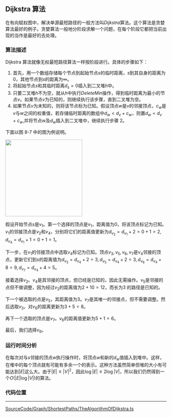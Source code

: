 <!-- @format -->

## Dijkstra 算法

在有向赋权图中，解决单源最短路径的一般方法叫*Dijkstra*算法。这个算法是贪婪算法最好的例子。贪婪算法一般地分阶段求解一个问题，在每个阶段它都把当前出现的当作是最好的去处理。

### 算法描述

Dijkstra 算法就像无权最短路径算法一样按阶段进行。具体的步骤如下：

1.  首先，用一个数组存储每个节点到起始节点$s$的临时距离，$s$到其自身的距离为$0$，其他节点到$s$的距离为$\infty$。
2.  将起始节点$s$和其临时距离$d_s=0$插入到二叉堆$h$中。
3.  只要二叉堆$h$不为空，就从$h$中执行$DeleteMin$操作，得到临时距离为最小的节点$v$。如果节点$v$为已知的，则继续执行该步骤，直到二叉堆为空。
4.  如果节点$v$为未知的，则将该节点标为已知。假设顶点$w$是$v$的邻接顶点，$c_w$是$v$与$w$之间的权重值，若存储临时距离的数组中$d_w<d_v+c_w$，则置$d_w=d_v+c_w$,并将节点$w$及$d_w$插入到二叉堆中，继续执行步骤 2。

下面以图 8-7 中的图为例说明。

<image height="240" src="../../../../Assets/Images/ch8/8-4.png" />

假设开始节点$s$是$v_1$。第一个选择的顶点是$v_1$，距离值为$0$，将该顶点标记为已知。$v_1$的邻接顶点是$v_2$和$v_4$，分别将它们的距离值更新为$d_{v_2}=d_{v_1}+2=0+1=2,d_{v_4}=d_{v_1}+1=0+1=1$。

下一步，在$v_1$的邻接顶点中选取$v_4$标记为已知。顶点$v_3,v_5,v_6,v_7$是$v_4$邻接的顶点，更新它们到$s$的距离值为$d_{v_3}=d_{v_4}+2=3,d_{v_5}=d_{v_4}+2=3,d_{v_6}=d_{v_4}+8=9,d_{v_7}=d_{v_4}+4=5$。

接着选择$v_2$。$v_4$是其邻接的顶点，但已经是已知的，因此无需操作。$v_5$是邻接的点但不做调整，因为经过$v_2$的距离值为$2+10=12$，而长为$3$
的路径是已知的。

下一个被选取的点是$v_5$，其距离值为$3$。$v_7$是其唯一的邻接点，但不需要调整。然后选取$v_3$，对$v_6$的距离更新为$3+5=8$。

再下一个选取的顶点是$v_7$。$v_6$的距离值更新为$5+1=6$。

最后，我们选择$v_6$。

### 运行时间分析

在每次对与$s$邻接的顶点$w$执行操作时，将顶点$w$和新的$d_w$值插入到堆中。这样，在堆中的每个顶点就有可能有多余一个的表示。这种方法虽然简单但堆的大小有可能达到$|E|$这么大。由于$|E| \leq |V|^2$，因此$\log|E| \leq 2\log|V|$，所以我们仍然得到一个$O(|E|\log|V|)$的算法。

### 代码位置

---

[SourceCode/Graph/ShortestPaths/TheAlgorithmOfDijkstra.ts](../../../../SourceCode/Graph/ShortestPaths/TheAlgorithmOfDijkstra.ts)
